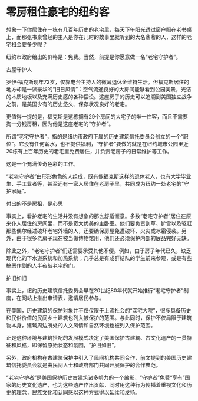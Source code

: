 # 零房租住豪宅的纽约客

想象一下你居住在一栋有几百年历史的老宅里，每天下午阳光透过窗户照在老书桌上，而那张书桌曾经的主人是你在儿时的故事里就听到的大名鼎鼎的人，这样的老宅租金要多少呢？

纽约市政府给出的价格是：免费。当然，前提是你愿意做一名“老宅守护者”。

古屋守护人

罗伊·福克斯现年72岁，仅靠电台主持人的微薄退休金维持生活。但福克斯居住的地方却是一派豪华的“旧日风情”：空气流通良好的大房间能够看到公园美景，光洁的木质地板以及充满历史感的各种摆设。这座房子的历史可以追溯到美国独立战争之前，是美国少有的历史悠久、保存状况良好的老宅。

更值得一提的是，福克斯是这栋拥有29个房间的大宅子的唯一住客，而且不需要掏一分钱房租，因为他是这座老宅的“守护者”。

所谓“老宅守护者”，指的是纽约市政府下属的历史建筑信托委员会创立的一个“职位”。它没有任何薪水，也不提供福利，“守护者”要做的就是在纽约城市公园里近20栋有上百年历史的老宅里免费居住，并负责老房子的日常维护等工作。

这是一个充满传奇色彩的工作。

“老宅守护者”由形形色色的人组成，既有像福克斯这样的退休老人，也有大学毕业生、手工业者等，甚至还有一家人居住在老房子里，共同成为纽约一处老宅的“守护家庭”。

付出的不是房租，是心思

事实上，看护老宅的生活并没有想象的那么舒适惬意。多数“老宅守护者”居住在原来仆人居住的房间里，而不是宽大优美的主卧室。他们要负责割草、铲雪以及驱赶那些偶尔经过破坏老宅外墙的人，还要确保房屋免遭破坏、火灾或冰霜侵袭。另外，由于很多老房子现在被当做博物馆用，他们还必须保护内部的展品完好无缺。

除此之外，“老宅守护者”们还需要承受其他不便。例如，由于房子年代已久，缺乏现代化的下水道系统和加热系统；几乎总是有成群结队的学生前来参观，或是有些搞恶作剧的人半夜敲老宅的门。

护旧如旧

事实上，纽约历史建筑信托委员会早在20世纪80年代就开始推行“老宅守护者”制度，在网站上推出申请表，邀请居民参与。

在美国，历史建筑的保护对象并不仅仅限于上流社会的“深宅大院”，很多具备历史和民俗价值的民间乡土建筑也列入被保护的范围。与此同时，保护不仅局限于建筑物本身，建筑周边所处的人文风情和自然环境也被列入保护范围。

正是这种环境与建筑搭配的发展模式决定了美国保护古建筑、古文化遗产的一贯特征和风格，即保留原始状态和氛围，“护旧如旧”。

另外，政府机构在古建筑保护中引入了民间机构共同合作，前文提到的美国历史建筑信托委员会就是由民间人士和政府部门共同开展保护的合作典范。

“老宅守护者”是美国保护历史古建筑诸多努力的一个缩影，“守护者”免费“享有”国家的历史文化遗产，也为这些遗产作出贡献，同时用这种行为传播着重视文化和历史的理念，民族文化和认同感以这种方式得以延续和发扬。